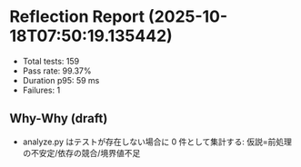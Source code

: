 # Reflection Report (2025-10-18T07:50:19.135442)

- Total tests: 159
- Pass rate: 99.37%
- Duration p95: 59 ms
- Failures: 1

## Why-Why (draft)
- analyze.py はテストが存在しない場合に 0 件として集計する: 仮説=前処理の不安定/依存の競合/境界値不足
